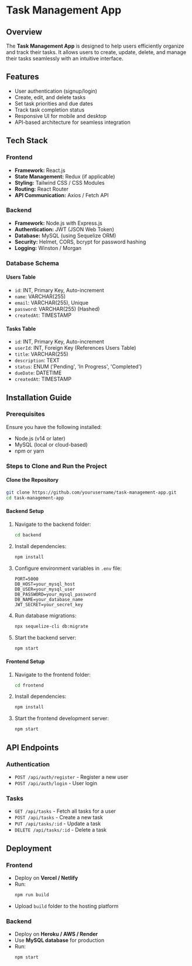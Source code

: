 # Task Management App

## Overview
The **Task Management App** is designed to help users efficiently organize and track their tasks. It allows users to create, update, delete, and manage their tasks seamlessly with an intuitive interface.

## Features
- User authentication (signup/login)
- Create, edit, and delete tasks
- Set task priorities and due dates
- Track task completion status
- Responsive UI for mobile and desktop
- API-based architecture for seamless integration

## Tech Stack
### Frontend
- **Framework:** React.js
- **State Management:** Redux (if applicable)
- **Styling:** Tailwind CSS / CSS Modules
- **Routing:** React Router
- **API Communication:** Axios / Fetch API

### Backend
- **Framework:** Node.js with Express.js
- **Authentication:** JWT (JSON Web Token)
- **Database:** MySQL (using Sequelize ORM)
- **Security:** Helmet, CORS, bcrypt for password hashing
- **Logging:** Winston / Morgan

### Database Schema
#### Users Table
- `id`: INT, Primary Key, Auto-increment
- `name`: VARCHAR(255)
- `email`: VARCHAR(255), Unique
- `password`: VARCHAR(255) (Hashed)
- `createdAt`: TIMESTAMP

#### Tasks Table
- `id`: INT, Primary Key, Auto-increment
- `userId`: INT, Foreign Key (References Users Table)
- `title`: VARCHAR(255)
- `description`: TEXT
- `status`: ENUM ('Pending', 'In Progress', 'Completed')
- `dueDate`: DATETIME
- `createdAt`: TIMESTAMP

## Installation Guide
### Prerequisites
Ensure you have the following installed:
- Node.js (v14 or later)
- MySQL (local or cloud-based)
- npm or yarn

### Steps to Clone and Run the Project
#### Clone the Repository
```sh
git clone https://github.com/yourusername/task-management-app.git
cd task-management-app
```

#### Backend Setup
1. Navigate to the backend folder:
   ```sh
   cd backend
   ```
2. Install dependencies:
   ```sh
   npm install
   ```
3. Configure environment variables in `.env` file:
   ```env
   PORT=5000
   DB_HOST=your_mysql_host
   DB_USER=your_mysql_user
   DB_PASSWORD=your_mysql_password
   DB_NAME=your_database_name
   JWT_SECRET=your_secret_key
   ```
4. Run database migrations:
   ```sh
   npx sequelize-cli db:migrate
   ```
5. Start the backend server:
   ```sh
   npm start
   ```

#### Frontend Setup
1. Navigate to the frontend folder:
   ```sh
   cd frontend
   ```
2. Install dependencies:
   ```sh
   npm install
   ```
3. Start the frontend development server:
   ```sh
   npm start
   ```

## API Endpoints
### Authentication
- `POST /api/auth/register` - Register a new user
- `POST /api/auth/login` - User login

### Tasks
- `GET /api/tasks` - Fetch all tasks for a user
- `POST /api/tasks` - Create a new task
- `PUT /api/tasks/:id` - Update a task
- `DELETE /api/tasks/:id` - Delete a task

## Deployment
### Frontend
- Deploy on **Vercel / Netlify**
- Run:
  ```sh
  npm run build
  ```
- Upload `build` folder to the hosting platform

### Backend
- Deploy on **Heroku / AWS / Render**
- Use **MySQL database** for production
- Run:
  ```sh
  npm start
  ```


